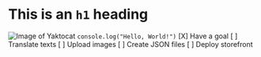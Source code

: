 # This is an `h1` heading
![Image of Yaktocat](https://octodex.github.com/images/yaktocat.png)
``` console.log("Hello, World!") ```
[X] Have a goal
[ ] Translate texts
[ ] Upload images
[ ] Create JSON files
[ ] Deploy storefront
